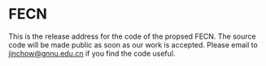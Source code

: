 # FECN
This is the release address for the code of the propsed FECN. The source code will be made public as soon as our work is accepted. Please email to jinchow@gnnu.edu.cn if you find the code useful.
